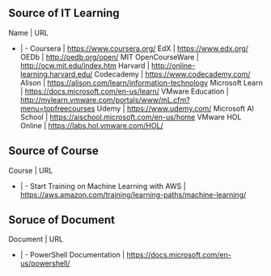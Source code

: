 ## Source of IT Learning

Name | URL
- | -
Coursera | <https://www.coursera.org/>
EdX | <https://www.edx.org/>
OEDb | <http://oedb.org/open/>
MIT OpenCourseWare | <http://ocw.mit.edu/index.htm>
Harvard | <http://online-learning.harvard.edu/>
Codecademy | <https://www.codecademy.com/>
Alison | <https://alison.com/learn/information-technology>
Microsoft Learn | <https://docs.microsoft.com/en-us/learn/>
VMware Education | <http://mylearn.vmware.com/portals/www/mL.cfm?menu=topfreecourses>
Udemy | <https://www.udemy.com/>
Microsoft AI School | <https://aischool.microsoft.com/en-us/home>
VMware HOL Online | <https://labs.hol.vmware.com/HOL/>


## Source of Course
Course | URL
- | -
Start Training on Machine Learning with AWS | <https://aws.amazon.com/training/learning-paths/machine-learning/>


## Soruce of Document
Document | URL
- | -
PowerShell Documentation | <https://docs.microsoft.com/en-us/powershell/>
